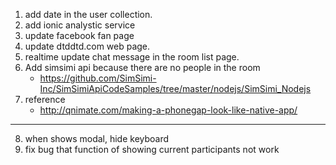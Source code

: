 1. add date in the user collection.
2. add ionic analystic service
4. update facebook fan page
5. update dtddtd.com web page. 
6. realtime update chat message in the room list page.
7. Add simsimi api because there are no people in the room
   - https://github.com/SimSimi-Inc/SimSimiApiCodeSamples/tree/master/nodejs/SimSimi_Nodejs
9. reference
   - http://qnimate.com/making-a-phonegap-look-like-native-app/
   
---------------------------------------------------------------------
8. when shows modal, hide keyboard
3. fix bug that function of showing current participants not work